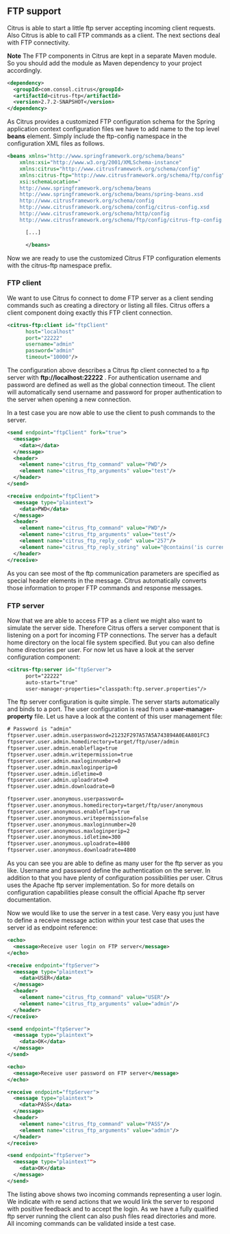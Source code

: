 ## FTP support

Citrus is able to start a little ftp server accepting incoming client requests. Also Citrus is able to call FTP commands as a client. The next sections deal with FTP connectivity.

**Note**
The FTP components in Citrus are kept in a separate Maven module. So you should add the module as Maven dependency to your project accordingly.

```xml
<dependency>
  <groupId>com.consol.citrus</groupId>
  <artifactId>citrus-ftp</artifactId>
  <version>2.7.2-SNAPSHOT</version>
</dependency>
```

As Citrus provides a customized FTP configuration schema for the Spring application context configuration files we have to add name to the top level **beans** element. Simply include the ftp-config namespace in the configuration XML files as follows.

```xml
<beans xmlns="http://www.springframework.org/schema/beans"
    xmlns:xsi="http://www.w3.org/2001/XMLSchema-instance"
    xmlns:citrus="http://www.citrusframework.org/schema/config"
    xmlns:citrus-ftp="http://www.citrusframework.org/schema/ftp/config"
    xsi:schemaLocation="
    http://www.springframework.org/schema/beans
    http://www.springframework.org/schema/beans/spring-beans.xsd
    http://www.citrusframework.org/schema/config
    http://www.citrusframework.org/schema/config/citrus-config.xsd
    http://www.citrusframework.org/schema/http/config
    http://www.citrusframework.org/schema/ftp/config/citrus-ftp-config.xsd">

      [...]

      </beans>
```

Now we are ready to use the customized Citrus FTP configuration elements with the citrus-ftp namespace prefix.

### FTP client

We want to use Citrus fo connect to dome FTP server as a client sending commands such as creating a directory or listing all files. Citrus offers a client component doing exactly this FTP client connection.

```xml
<citrus-ftp:client id="ftpClient"
      host="localhost"
      port="22222"
      username="admin"
      password="admin"
      timeout="10000"/>
```

The configuration above describes a Citrus ftp client connected to a ftp server with **ftp://localhost:22222** . For authentication username and password are defined as well as the global connection timeout. The client will automatically send username and password for proper authentication to the server when opening a new connection.

In a test case you are now able to use the client to push commands to the server.

```xml
<send endpoint="ftpClient" fork="true">
  <message>
    <data></data>
  </message>
  <header>
    <element name="citrus_ftp_command" value="PWD"/>
    <element name="citrus_ftp_arguments" value="test"/>
  </header>
</send>

<receive endpoint="ftpClient">
  <message type="plaintext">
    <data>PWD</data>
  </message>
  <header>
    <element name="citrus_ftp_command" value="PWD"/>
    <element name="citrus_ftp_arguments" value="test"/>
    <element name="citrus_ftp_reply_code" value="257"/>
    <element name="citrus_ftp_reply_string" value="@contains('is current directory')@"/>
  </header>
</receive>
```

As you can see most of the ftp communication parameters are specified as special header elements in the message. Citrus automatically converts those information to proper FTP commands and response messages.

### FTP server

Now that we are able to access FTP as a client we might also want to simulate the server side. Therefore Citrus offers a server component that is listening on a port for incoming FTP connections. The server has a default home directory on the local file system specified. But you can also define home directories per user. For now let us have a look at the server configuration component:

```xml
<citrus-ftp:server id="ftpServer">
      port="22222"
      auto-start="true"
      user-manager-properties="classpath:ftp.server.properties"/>
```

The ftp server configuration is quite simple. The server starts automatically and binds to a port. The user configuration is read from a **user-manager-property** file. Let us have a look at the content of this user management file:

```xml
# Password is "admin"
ftpserver.user.admin.userpassword=21232F297A57A5A743894A0E4A801FC3
ftpserver.user.admin.homedirectory=target/ftp/user/admin
ftpserver.user.admin.enableflag=true
ftpserver.user.admin.writepermission=true
ftpserver.user.admin.maxloginnumber=0
ftpserver.user.admin.maxloginperip=0
ftpserver.user.admin.idletime=0
ftpserver.user.admin.uploadrate=0
ftpserver.user.admin.downloadrate=0

ftpserver.user.anonymous.userpassword=
ftpserver.user.anonymous.homedirectory=target/ftp/user/anonymous
ftpserver.user.anonymous.enableflag=true
ftpserver.user.anonymous.writepermission=false
ftpserver.user.anonymous.maxloginnumber=20
ftpserver.user.anonymous.maxloginperip=2
ftpserver.user.anonymous.idletime=300
ftpserver.user.anonymous.uploadrate=4800
ftpserver.user.anonymous.downloadrate=4800
```

As you can see you are able to define as many user for the ftp server as you like. Username and password define the authentication on the server. In addition to that you have plenty of configuration possibilities per user. Citrus uses the Apache ftp server implementation. So for more details on configuration capabilities please consult the official Apache ftp server documentation.

Now we would like to use the server in a test case. Very easy you just have to define a receive message action within your test case that uses the server id as endpoint reference:

```xml
<echo>
  <message>Receive user login on FTP server</message>
</echo>

<receive endpoint="ftpServer">
  <message type="plaintext">
    <data>USER</data>
  </message>
  <header>
    <element name="citrus_ftp_command" value="USER"/>
    <element name="citrus_ftp_arguments" value="admin"/>
  </header>
</receive>

<send endpoint="ftpServer">
  <message type="plaintext">
    <data>OK</data>
  </message>
</send>

<echo>
  <message>Receive user password on FTP server</message>
</echo>

<receive endpoint="ftpServer">
  <message type="plaintext">
    <data>PASS</data>
  </message>
  <header>
    <element name="citrus_ftp_command" value="PASS"/>
    <element name="citrus_ftp_arguments" value="admin"/>
  </header>
</receive>

<send endpoint="ftpServer">
  <message type="plaintext"">
    <data>OK</data>
  </message>
</send>
```

The listing above shows two incoming commands representing a user login. We indicate with re send actions that we would link the server to respond with positive feedback and to accept the login. As we have a fully qualified ftp server running the client can also push files read directories and more. All incoming commands can be validated inside a test case.

